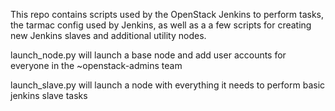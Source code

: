 This repo contains scripts used by the OpenStack Jenkins to perform tasks,
the tarmac config used by Jenkins, as well as a a few scripts for creating
new Jenkins slaves and additional utility nodes.

launch_node.py will launch a base node and add user accounts for everyone in
the ~openstack-admins team

launch_slave.py will launch a node with everything it needs to perform basic
jenkins slave tasks


